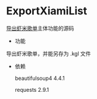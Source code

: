 # ExportXiamiList

[导出虾米歌单](xiamilist.applinzi.com)主体功能的源码

- 功能

导出虾米歌单，并能另存为 .kgl 文件


- 依赖
  
  beautifulsoup4 4.4.1

  requests 2.9.1
